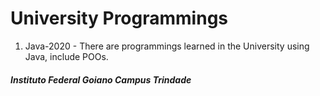 # University Programmings

  1. Java-2020 - There are programmings learned in the University using Java, include POOs.

##### _Instituto Federal Goiano Campus Trindade_
